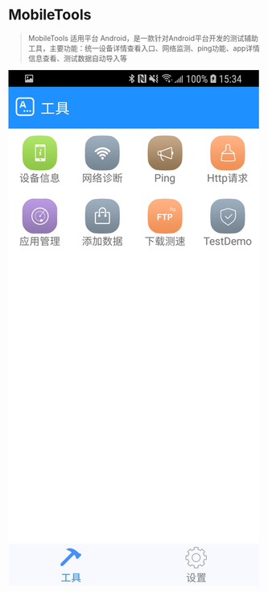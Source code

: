 # MobileTools

> MobileTools 适用平台 Android，是一款针对Android平台开发的测试辅助工具，主要功能：统一设备详情查看入口、网络监测、ping功能、app详情信息查看、测试数据自动导入等

![image](https://github.com/GHyyy/MobileTools/blob/master/app/src/main/res/drawable/desc_home.jpg)
